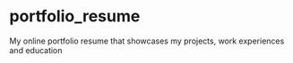 # portfolio_resume
My online portfolio resume that showcases my projects, work experiences and education
